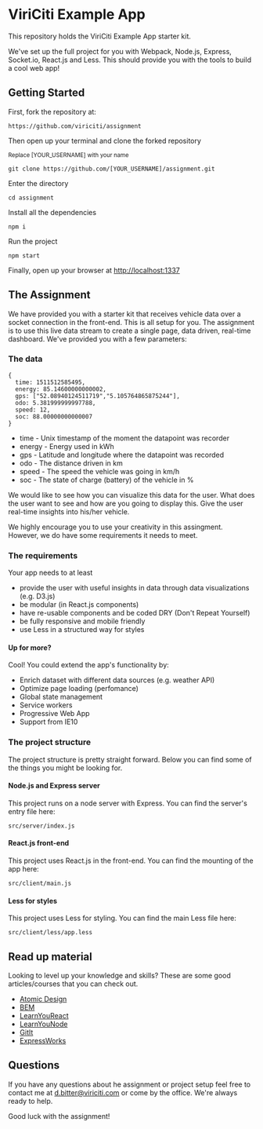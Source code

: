 # ViriCiti Example App
This repository holds the ViriCiti Example App starter kit.

We've set up the full project for you with Webpack, Node.js, Express, Socket.io, React.js and Less. This should provide you with the tools to build a cool web app!

## Getting Started
First, fork the repository at:

`https://github.com/viriciti/assignment`

Then open up your terminal and clone the forked repository

<sup>Replace [YOUR_USERNAME] with your name</sup>

`git clone https://github.com/[YOUR_USERNAME]/assignment.git`

Enter the directory

`cd assignment`

Install all the dependencies

`npm i`

Run the project

`npm start`

Finally, open up your browser at
<a href='http://localhost:1337'>http://localhost:1337</a>


## The Assignment
We have provided you with a starter kit that receives vehicle data over a socket connection in the front-end. This is all setup for you. The assignment is to use this live data stream to create a single page, data driven, real-time dashboard. We've provided you with a few parameters:


### The data

```JS
{
  time: 1511512585495,
  energy: 85.14600000000002,
  gps: ["52.08940124511719","5.105764865875244"],
  odo: 5.381999999997788,
  speed: 12,
  soc: 88.00000000000007
}
```

* time - Unix timestamp of the moment the datapoint was recorder
* energy - Energy used in kWh
* gps - Latitude and longitude where the datapoint was recorded
* odo - The distance driven in km
* speed - The speed the vehicle was going in km/h
* soc - The state of charge (battery) of the vehicle in %

We would like to see how you can visualize this data for the user. What does the user want to see and how are you going to display this. Give the user real-time insights into his/her vehicle.

We highly encourage you to use your creativity in this assingment. However, we do have some requirements it needs to meet.

### The requirements
Your app needs to at least
* provide the user with useful insights in data through data visualizations (e.g. D3.js)
* be modular (in React.js components)
* have re-usable components and be coded DRY (Don't Repeat Yourself)
* be fully responsive and mobile friendly
* use Less in a structured way for styles

#### Up for more?
Cool! You could extend the app's functionality by:
* Enrich dataset with different data sources (e.g. weather API)
* Optimize page loading (perfomance)
* Global state management
* Service workers
* Progressive Web App
* Support from IE10

### The project structure
The project structure is pretty straight forward. Below you can find some of the things you might be looking for.

#### Node.js and Express server

This project runs on a node server with Express. You can find the server's entry file here:

`src/server/index.js`

#### React.js front-end

This project uses React.js in the front-end. You can find the mounting of the app here:

`src/client/main.js`

#### Less for styles

This project uses Less for styling. You can find the main Less file here:

`src/client/less/app.less`

## Read up material
Looking to level up your knowledge and skills? These are some good articles/courses that you can check out.

* [Atomic Design](http://atomicdesign.bradfrost.com/chapter-2/)
* [BEM](http://getbem.com/)
* [LearnYouReact](https://github.com/workshopper/learnyoureact)
* [LearnYouNode](https://github.com/workshopper/learnyounode)
* [GitIt](https://github.com/jlord/git-it-electron)
* [ExpressWorks](https://github.com/azat-co/expressworks)

## Questions
If you have any questions about he assignment or project setup feel free to contact me at <a href='mailto:d.bitter@viriciti.com'>d.bitter@viriciti.com</a> or come by the office. We're always ready to help.

Good luck with the assignment!
